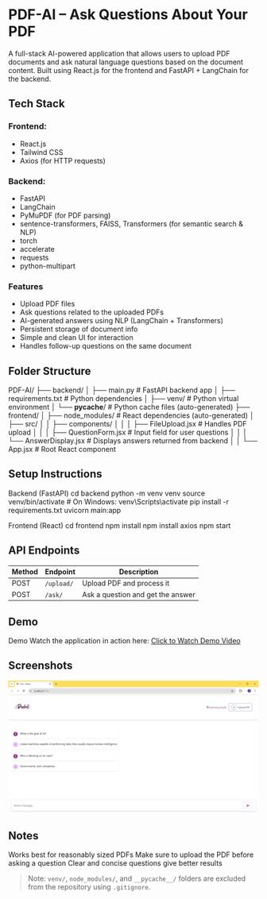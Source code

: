  # PDF-AI – Ask Questions About Your PDF

 A full-stack AI-powered application that allows users to upload PDF documents and ask natural language questions based on the document content. Built using React.js for the frontend and FastAPI + LangChain for the backend.


## Tech Stack

### Frontend:
- React.js  
- Tailwind CSS  
- Axios (for HTTP requests)  

### Backend:

- FastAPI  
- LangChain  
- PyMuPDF (for PDF parsing)  
- sentence-transformers, FAISS, Transformers (for semantic search & NLP)  
- torch  
- accelerate  
- requests  
- python-multipart  


### Features
- Upload PDF files  
- Ask questions related to the uploaded PDFs  
- AI-generated answers using NLP (LangChain + Transformers)  
- Persistent storage of document info  
- Simple and clean UI for interaction  
- Handles follow-up questions on the same document




##  Folder Structure

PDF-AI/
├── backend/
│   ├── main.py               # FastAPI backend app
│   ├── requirements.txt      # Python dependencies
│   ├── venv/                 # Python virtual environment 
│   └── __pycache__/          # Python cache files (auto-generated)
├── frontend/
│   ├── node_modules/         # React dependencies (auto-generated)
│   ├── src/
│   │   ├── components/
│   │   │   ├── FileUpload.jsx      # Handles PDF upload
│   │   │   ├── QuestionForm.jsx    # Input field for user questions
│   │   │   └── AnswerDisplay.jsx   # Displays answers returned from backend
│   │   └── App.jsx            # Root React component



## Setup Instructions

Backend (FastAPI)
cd backend
python -m venv venv
source venv/bin/activate  # On Windows: venv\Scripts\activate
pip install -r requirements.txt
uvicorn main:app 

Frontend (React)
cd frontend
npm install
npm install axios
npm start

## API Endpoints
| Method | Endpoint   | Description                       |
| ------ | ---------- | --------------------------------- |
| POST   | `/upload/` | Upload PDF and process it         |
| POST   | `/ask/`    | Ask a question and get the answer |


##  Demo

 Demo
Watch the application in action here:
[Click to Watch Demo Video](https://drive.google.com/file/d/1Jy5jjENrcMhoqFIVwbUe9kDVQrPXZg_s/view?usp=sharing)


## Screenshots

![Demo Screenshot](screenshots/demo.png)



## Notes
Works best for reasonably sized PDFs
Make sure to upload the PDF before asking a question
Clear and concise questions give better results


> Note: `venv/`, `node_modules/`, and `__pycache__/` folders are excluded from the repository using `.gitignore`.














